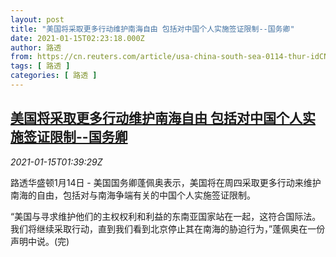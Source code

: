 ```yaml
---
layout: post
title: "美国将采取更多行动维护南海自由 包括对中国个人实施签证限制--国务卿"
date: 2021-01-15T02:23:18.000Z
author: 路透
from: https://cn.reuters.com/article/usa-china-south-sea-0114-thur-idCNKBS29K050
tags: [ 路透 ]
categories: [ 路透 ]
---
```

<!--1610677398000-->
[美国将采取更多行动维护南海自由 包括对中国个人实施签证限制--国务卿](https://cn.reuters.com/article/usa-china-south-sea-0114-thur-idCNKBS29K050)
------

<div>
<div><i>2021-01-15T01:39:29Z</i></div><p>路透华盛顿1月14日 - 美国国务卿蓬佩奥表示，美国将在周四采取更多行动来维护南海的自由，包括对与南海争端有关的中国个人实施签证限制。</p><p>“美国与寻求维护他们的主权权利和利益的东南亚国家站在一起，这符合国际法。我们将继续采取行动，直到我们看到北京停止其在南海的胁迫行为，”蓬佩奥在一份声明中说。(完)</p>
</div>
